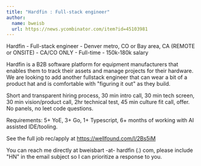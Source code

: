 ```yaml
---
title: "Hardfin : Full-stack engineer"
author:
  name: bweisb
  url: https://news.ycombinator.com/item?id=45103981
---
```

Hardfin - Full-stack engineer - Denver metro, CO or Bay area, CA (REMOTE or ONSITE) - CA&#x2F;CO ONLY - Full-time - 150k-180k salary

Hardfin is a B2B software platform for equipment manufacturers that enables them to track their assets and manage projects for their hardware. We are looking to add another fullstack engineer that can wear a bit of a product hat and is comfortable with &quot;figuring it out&quot; as they build.

Short and transparent hiring process, 30 min intro call, 30 min tech screen, 30 min vision&#x2F;product call, 2hr technical test, 45 min culture fit call, offer. No panels, no leet code questions.

Requirements: 5+ YoE, 3+ Go, 1+ Typescript, 6+ months of working with AI assisted IDE&#x2F;tooling.

See the full job rec&#x2F;apply at <a href="https:&#x2F;&#x2F;wellfound.com&#x2F;l&#x2F;2Bs5iM" rel="nofollow">https:&#x2F;&#x2F;wellfound.com&#x2F;l&#x2F;2Bs5iM</a>

You can reach me directly at bweisbart -at- hardfin (.) com, please include &quot;HN&quot; in the email subject so I can prioritize a response to you.
<JobApplication />
